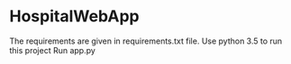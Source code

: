 # HospitalWebApp
The requirements are given in requirements.txt file.
Use python 3.5 to run this project
Run app.py
